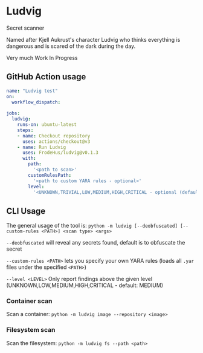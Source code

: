 # Ludvig

Secret scanner

Named after Kjell Aukrust's character Ludvig who thinks everything is dangerous and is scared of the dark during the day.

Very much Work In Progress 

## GitHub Action usage

```yaml
name: "Ludvig test"
on:
  workflow_dispatch:
    
jobs:
  ludvig:
    runs-on: ubuntu-latest
    steps:
    - name: Checkout repository
      uses: actions/checkout@v3    
    - name: Run Ludvig 
      uses: FrodeHus/ludvig@v0.1.3
      with:
        path: 
          '<path to scan>'
        customRulesPath:
          '<path to custom YARA rules - optional>'
        level:
          '<UNKNOWN,TRIVIAL,LOW,MEDIUM,HIGH,CRITICAL - optional (default: MEDIUM)>'
```



## CLI Usage

The general usage of the tool is: `python -m ludvig [--deobfuscated] [--custom-rules <PATH>] <scan type> <args>`

`--deobfuscated` will reveal any secrets found, default is to obfuscate the secret

`--custom-rules <PATH>` lets you specify your own YARA rules (loads all `.yar` files under the specified `<PATH>`)

`--level <LEVEL>` Only report findings above the given level (UNKNOWN,LOW,MEDIUM,HIGH,CRITICAL - default: MEDIUM)

### Container scan

Scan a container: `python -m ludvig image --repository <image>`

### Filesystem scan

Scan the filesystem: `python -m ludvig fs --path <path>`


